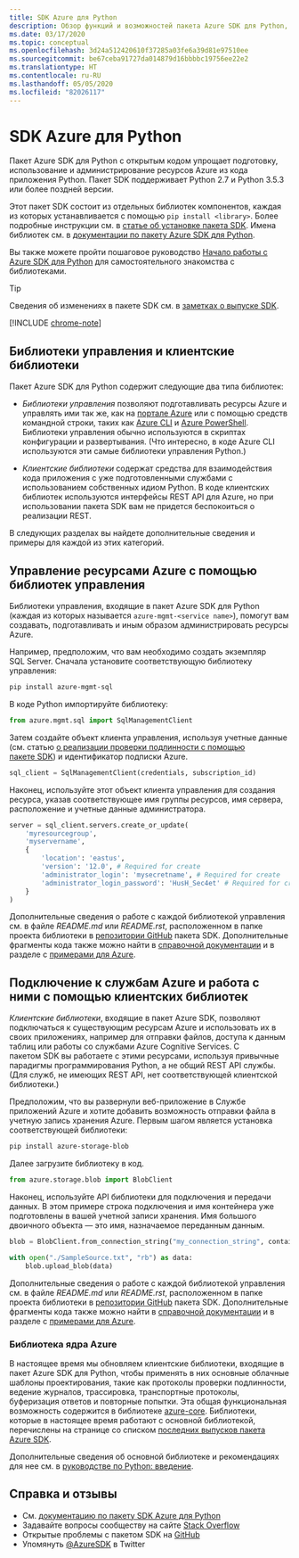 ```yaml
---
title: SDK Azure для Python
description: Обзор функций и возможностей пакета Azure SDK для Python, которые позволяют повысить продуктивность разработчиков при подготовке, использовании и администрировании ресурсов Azure.
ms.date: 03/17/2020
ms.topic: conceptual
ms.openlocfilehash: 3d24a512420610f37285a03fe6a39d81e97510ee
ms.sourcegitcommit: be67ceba91727da014879d16bbbbc19756ee22e2
ms.translationtype: HT
ms.contentlocale: ru-RU
ms.lasthandoff: 05/05/2020
ms.locfileid: "82026117"
---
```

# <a name="azure-sdk-for-python"></a>SDK Azure для Python

Пакет Azure SDK для Python с открытым кодом упрощает подготовку, использование и администрирование ресурсов Azure из кода приложения Python. Пакет SDK поддерживает Python 2.7 и Python 3.5.3 или более поздней версии.

Этот пакет SDK состоит из отдельных библиотек компонентов, каждая из которых устанавливается с помощью `pip install <library>`. Более подробные инструкции см. в [статье об установке пакета SDK](azure-sdk-install.md). Имена библиотек см. в [документации по пакету Azure SDK для Python](https://azure.github.io/azure-sdk-for-python/).

Вы также можете пройти пошаговое руководство [Начало работы с Azure SDK для Python](azure-sdk-get-started.yml) для самостоятельного знакомства с библиотеками.

> [!TIP]
> Сведения об изменениях в пакете SDK см. в [заметках о выпуске SDK](https://azure.github.io/azure-sdk/).

[!INCLUDE [chrome-note](includes/chrome-note.md)]

## <a name="management-and-client-libraries"></a>Библиотеки управления и клиентские библиотеки

Пакет Azure SDK для Python содержит следующие два типа библиотек:

- *Библиотеки управления* позволяют подготавливать ресурсы Azure и управлять ими так же, как на [портале Azure](https://portal.azure.com) или с помощью средств командной строки, таких как [Azure CLI](https://docs.microsoft.com/cli/azure/install-azure-cli) и [Azure PowerShell](https://docs.microsoft.com/powershell/azure/). Библиотеки управления обычно используются в скриптах конфигурации и развертывания. (Что интересно, в коде Azure CLI используются эти самые библиотеки управления Python.)

- *Клиентские библиотеки* содержат средства для взаимодействия кода приложения с уже подготовленными службами с использованием собственных идиом Python. В коде клиентских библиотек используются интерфейсы REST API для Azure, но при использовании пакета SDK вам не придется беспокоиться о реализации REST.

В следующих разделах вы найдете дополнительные сведения и примеры для каждой из этих категорий.

## <a name="manage-azure-resources-with-management-libraries"></a>Управление ресурсами Azure с помощью библиотек управления

Библиотеки управления, входящие в пакет Azure SDK для Python (каждая из которых называется `azure-mgmt-<service name>`), помогут вам создавать, подготавливать и иным образом администрировать ресурсы Azure.

Например, предположим, что вам необходимо создать экземпляр SQL Server. Сначала установите соответствующую библиотеку управления:

```bash
pip install azure-mgmt-sql
```

В коде Python импортируйте библиотеку:

```python
from azure.mgmt.sql import SqlManagementClient
```

Затем создайте объект клиента управления, используя учетные данные (см. статью [о реализации проверки подлинности с помощью пакете SDK](azure-sdk-authenticate.md)) и идентификатор подписки Azure.

```python
sql_client = SqlManagementClient(credentials, subscription_id)
```

Наконец, используйте этот объект клиента управления для создания ресурса, указав соответствующее имя группы ресурсов, имя сервера, расположение и учетные данные администратора.

```python
server = sql_client.servers.create_or_update(
    'myresourcegroup',
    'myservername',
    {
        'location': 'eastus',
        'version': '12.0', # Required for create
        'administrator_login': 'mysecretname', # Required for create
        'administrator_login_password': 'HusH_Sec4et' # Required for create
    }
)
```

Дополнительные сведения о работе с каждой библиотекой управления см. в файле *README.md* или *README.rst*, расположенном в папке проекта библиотеки в [репозитории GitHub](https://github.com/Azure/azure-sdk-for-python/tree/master/sdk) пакета SDK. Дополнительные фрагменты кода также можно найти в [справочной документации](/python/api?view=azure-python) и в разделе с [примерами для Azure](https://docs.microsoft.com/samples/browse/?languages=python&products=azure).

## <a name="connect-and-use-azure-services-with-client-libraries"></a>Подключение к службам Azure и работа с ними с помощью клиентских библиотек

*Клиентские библиотеки*, входящие в пакет Azure SDK, позволяют подключаться к существующим ресурсам Azure и использовать их в своих приложениях, например для отправки файлов, доступа к данным таблиц или работы со службами Azure Cognitive Services. С пакетом SDK вы работаете с этими ресурсами, используя привычные парадигмы программирования Python, а не общий REST API службы. (Для служб, не имеющих REST API, нет соответствующей клиентской библиотеки.)

Предположим, что вы развернули веб-приложение в Службе приложений Azure и хотите добавить возможность отправки файла в учетную запись хранения Azure. Первым шагом является установка соответствующей библиотеки:

```bash
pip install azure-storage-blob
```

Далее загрузите библиотеку в код.

```python
from azure.storage.blob import BlobClient
```

Наконец, используйте API библиотеки для подключения и передачи данных. В этом примере строка подключения и имя контейнера уже подготовлены в вашей учетной записи хранения. Имя большого двоичного объекта — это имя, назначаемое переданным данным.

```python
blob = BlobClient.from_connection_string("my_connection_string", container_name="mycontainer", blob_name="my_blob")

with open("./SampleSource.txt", "rb") as data:
    blob.upload_blob(data)
```

Дополнительные сведения о работе с каждой библиотекой управления см. в файле *README.md* или *README.rst*, расположенном в папке проекта библиотеки в [репозитории GitHub](https://github.com/Azure/azure-sdk-for-python/tree/master/sdk) пакета SDK. Дополнительные фрагменты кода также можно найти в [справочной документации](/python/api?view=azure-python) и в разделе с [примерами для Azure](https://docs.microsoft.com/samples/browse/?languages=python&products=azure).

### <a name="the-azure-core-library"></a>Библиотека ядра Azure

В настоящее время мы обновляем клиентские библиотеки, входящие в пакет Azure SDK для Python, чтобы применять в них основные облачные шаблоны проектирования, такие как протоколы проверки подлинности, ведение журналов, трассировка, транспортные протоколы, буферизация ответов и повторные попытки. Эта общая функциональная возможность содержится в библиотеке [azure-core](https://github.com/Azure/azure-sdk-for-python/tree/master/sdk/core/azure-core). Библиотеки, которые в настоящее время работают с основной библиотекой, перечислены на странице со списком [последних выпусков пакета Azure SDK](https://azure.github.io/azure-sdk/releases/latest/#python-packages).

Дополнительные сведения об основной библиотеке и рекомендациях для нее см. в [руководстве по Python: введение](https://azure.github.io/azure-sdk/python_introduction.html).

## <a name="get-help-and-give-feedback"></a>Справка и отзывы

- См. [документацию по пакету SDK Azure для Python](https://aka.ms/python-docs)
- Задавайте вопросы сообществу на сайте [Stack Overflow](https://stackoverflow.com/questions/tagged/azure-sdk-python)
- Открытые проблемы с пакетом SDK на [GitHub](https://github.com/Azure/azure-sdk-for-python/issues)
- Упомянуть [@AzureSDK](https://twitter.com/AzureSdk/) в Twitter
